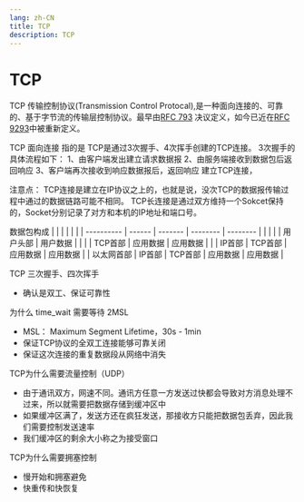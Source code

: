 ```yaml
---
lang: zh-CN
title: TCP
description: TCP
---
```


# TCP

TCP 传输控制协议(Transmission Control Protocal),是一种面向连接的、可靠的、基于字节流的传输层控制协议。最早由[RFC 793](https://www.rfc-editor.org/rfc/rfc793) 决议定义，如今已近在[RFC 9293](https://www.rfc-editor.org/rfc/rfc9293#name-status-of-this-memo)中被重新定义。

TCP 面向连接 指的是 TCP是通过3次握手、4次挥手创建的TCP连接。
3次握手的具体流程如下：
1、由客户端发出建立请求数据报 
2、由服务端接收到数据包后返回响应
3、客户端再次接收到响应数据报后，返回响应
建立TCP连接，

注意点：
TCP连接是建立在IP协议之上的，也就是说，没次TCP的数据报传输过程中通过的数据链路可能不相同。
TCP长连接是通过双方维持一个Sokcet保持的，Socket分别记录了对方和本机的IP地址和端口号。

数据包构成
|            |        |         |          |          |
| ---------- | ------ | ------- | -------- | -------- |
|            |        |         | 用户头部 | 用户数据 |
|            |        | TCP首部 | 应用数据 | 应用数据 |
|            | IP首部 | TCP首部 | 应用数据 | 应用数据 |
| 以太网首部 | IP首部 | TCP首部 | 应用数据 | 应用数据 |

TCP 三次握手、四次挥手
+ 确认是双工、保证可靠性

为什么 time_wait 需要等待 2MSL
+ MSL： Maximum Segment Lifetime，30s - 1min
+ 保证TCP协议的全双工连接能够可靠关闭
+ 保证这次连接的重复数据段从网络中消失

TCP为什么需要流量控制（UDP） 
+ 由于通讯双方，网速不同。通讯方任意一方发送过快都会导致对方消息处理不过来，所以就需要把数据存储到缓冲区中
+ 如果缓冲区满了，发送方还在疯狂发送，那接收方只能把数据包丢弃，因此我们需要控制发送速率
+ 我们缓冲区的剩余大小称之为接受窗口

TCP为什么需要拥塞控制
+ 慢开始和拥塞避免
+ 快重传和快恢复


